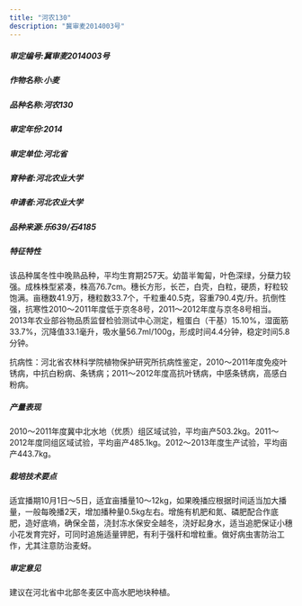 ```yaml
---
title: "河农130"
description: "冀审麦2014003号"
---
```

##### 审定编号:冀审麦2014003号

##### 作物名称:小麦

##### 品种名称:河农130

##### 审定年份:2014

##### 审定单位:河北省

##### 育种者:河北农业大学

##### 申请者:河北农业大学

##### 品种来源:乐639/石4185


##### 特征特性
该品种属冬性中晚熟品种，平均生育期257天。幼苗半匍匐，叶色深绿，分蘖力较强。成株株型紧凑，株高76.7cm。穗长方形，长芒，白壳，白粒，硬质，籽粒较饱满。亩穗数41.9万，穗粒数33.7个，千粒重40.5克，容重790.4克/升。抗倒性强，抗寒性2010～2011年度低于京冬8号，2011～2012年度与京冬8号相当。2013年农业部谷物品质监督检验测试中心测定，粗蛋白（干基）15.10%，湿面筋33.7%，沉降值33.1毫升，吸水量56.7ml/100g，形成时间4.4分钟，稳定时间5.8分钟。
抗病性：河北省农林科学院植物保护研究所抗病性鉴定，2010～2011年度免疫叶锈病，中抗白粉病、条锈病；2011～2012年度高抗叶锈病，中感条锈病，高感白粉病。


##### 产量表现
2010～2011年度冀中北水地（优质）组区域试验，平均亩产503.2kg。2011～2012年度同组区域试验，平均亩产485.1kg。2012～2013年度生产试验，平均亩产443.7kg。

##### 栽培技术要点
适宜播期10月1日～5日，适宜亩播量10～12kg，如果晚播应根据时间适当加大播量，一般每晚播2天，增加播种量0.5kg左右。增施有机肥和氮、磷肥配合作底肥，造好底墒，确保全苗，浇封冻水保安全越冬，浇好起身水，适当追肥保证小穗小花发育完好，可同时追施适量钾肥，有利于强秆和增粒重。做好病虫害防治工作，尤其注意防治麦蚜。

##### 审定意见
建议在河北省中北部冬麦区中高水肥地块种植。
